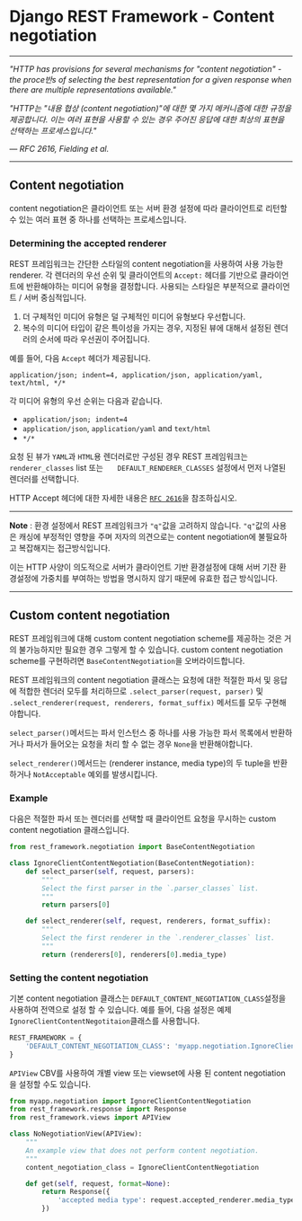 # Django REST Framework - Content negotiation

---

_"HTTP has provisions for several mechanisms for "content negotiation" - the proce반s of selecting the best representation for a given response when there are multiple representations available."_  

_"HTTP는 "내용 협상 (content negotiation)"에 대한 몇 가지 메커니즘에 대한 규정을 제공합니다. 이는 여러 표현을 사용할 수 있는 경우 주어진 응답에 대한 최상의 표현을 선택하는 프로세스입니다."_  

_— RFC 2616, Fielding et al._

---

## Content negotiation
content negotiation은 클라이언트 또는 서버 환경 설정에 따라 클라이언트로 리턴할 수 있는 여러 표현 중 하나를 선택하는 프로세스입니다.

### Determining the accepted renderer
REST 프레임워크는 간단한 스타일의 content negotiation을 사용하여 사용 가능한 renderer. 각 렌더러의 우선 순위 및 클라이언트의 `Accept:` 헤더를 기반으로 클라이언트에 반환해야하는 미디어 유형을 결정합니다. 사용되는 스타일은 부분적으로 클라이언트 / 서버 중심적입니다.

1. 더 구체적인 미디어 유형은 덜 구체적인 미디어 유형보다 우선합니다.
2. 복수의 미디어 타입이 같은 특이성을 가지는 경우, 지정된 뷰에 대해서 설정된 렌더러의 순서에 따라 우선권이 주어집니다.

예를 들어, 다음 `Accept` 헤더가 제공됩니다.

```
application/json; indent=4, application/json, application/yaml, text/html, */*
```

각 미디어 유형의 우선 순위는 다음과 같습니다.

- `application/json; indent=4`
- `application/json`, `application/yaml` and `text/html`
- `*/*`

요청 된 뷰가 `YAML`과 `HTML`용 렌더러로만 구성된 경우 REST 프레임워크는 `renderer_classes` list 또는 `	DEFAULT_RENDERER_CLASSES` 설정에서 먼저 나열된 렌더러를 선택합니다.  

HTTP Accept 헤더에 대한 자세한 내용은 [`RFC 2616`](https://www.w3.org/Protocols/rfc2616/rfc2616-sec14.html)을 참조하십시오.

---

**Note** : 환경 설정에서 REST 프레임워크가 `"q"`값을 고려하지 않습니다. `"q"`값의 사용은 캐싱에 부정적인 영향을 주며 저자의 의견으로는 content negotiation에 불필요하고 복잡해지는 접근방식입니다.  

이는 HTTP 사양이 의도적으로 서버가 클라이언트 기반 환경설정에 대해 서버 기잔 환경설정에 가중치를 부여하는 방법을 명시하지 않기 때문에 유효한 접근 방식입니다.

---

## Custom content negotiation
REST 프레임워크에 대해 custom content negotiation scheme를 제공하는 것은 거의 불가능하지만 필요한 경우 그렇게 할 수 있습니다. custom content negotiation scheme를 구현하려면 `BaseContentNegotiation`을 오버라이드합니다.  

REST 프레임워크의 content negotiation 클래스는 요청에 대한 적절한 파서 및 응답에 적합한 렌더러 모두를 처리하므로 `.select_parser(request, parser)` 및 `.select_renderer(request, renderers, format_suffix)` 메서드를 모두 구현해야합니다.  

`select_parser()`메서드는 파서 인스턴스 중 하나를 사용 가능한 파서 목록에서 반환하거나 파서가 들어오는 요청을 처리 할 수 없는 경우 `None`을 반환해야합니다.  

`select_renderer()`메서드는 (renderer instance, media type)의 두 tuple을 반환하거나 `NotAcceptable` 예외를 발생시킵니다.

### Example
다음은 적절한 파서 또는 렌더러를 선택할 때 클라이언트 요청을 무시하는 custom content negotiation 클래스입니다.

```python
from rest_framework.negotiation import BaseContentNegotiation

class IgnoreClientContentNegotiation(BaseContentNegotiation):
    def select_parser(self, request, parsers):
        """
        Select the first parser in the `.parser_classes` list.
        """
        return parsers[0]

    def select_renderer(self, request, renderers, format_suffix):
        """
        Select the first renderer in the `.renderer_classes` list.
        """
        return (renderers[0], renderers[0].media_type)
```

### Setting the content negotiation
기본 content negotiation 클래스는 `DEFAULT_CONTENT_NEGOTIATION_CLASS`설정을 사용하여 전역으로 설정 할 수 있습니다. 예를 들어, 다음 설정은 예제 `IgnoreClientContentNegotitaion`클래스를 사용합니다.

```python
REST_FRAMEWORK = {
    'DEFAULT_CONTENT_NEGOTIATION_CLASS': 'myapp.negotiation.IgnoreClientContentNegotiation',
}
```
`APIView` CBV를 사용하여 개별 view 또는 viewset에 사용 된 content negotiation을 설정할 수도 있습니다.

```python
from myapp.negotiation import IgnoreClientContentNegotiation
from rest_framework.response import Response
from rest_framework.views import APIView

class NoNegotiationView(APIView):
    """
    An example view that does not perform content negotiation.
    """
    content_negotiation_class = IgnoreClientContentNegotiation

    def get(self, request, format=None):
        return Response({
            'accepted media type': request.accepted_renderer.media_type
        })
```